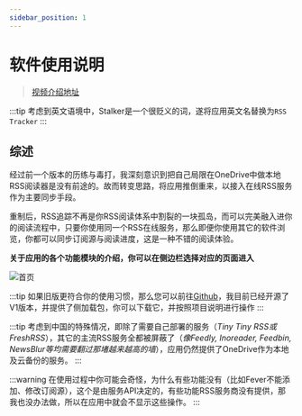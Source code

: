 ```yaml
---
sidebar_position: 1
---
```


# 软件使用说明

> [视频介绍地址](https://www.bilibili.com/video/BV1Lt4y1Q7Be)

:::tip
考虑到英文语境中，Stalker是一个很贬义的词，遂将应用英文名替换为`RSS Tracker`
:::

## 综述

经过前一个版本的历练与毒打，我深刻意识到把自己局限在OneDrive中做本地RSS阅读器是没有前途的。故而转变思路，将应用推倒重来，以接入在线RSS服务作为主要同步手段。

重制后，RSS追踪不再是你RSS阅读体系中割裂的一块孤岛，而可以完美融入进你的阅读流程中，只要你使用同一个RSS在线服务，那么即便你使用其它的软件浏览，你都可以同步订阅源与阅读进度，这是一种不错的阅读体验。

**关于应用的各个功能模块的介绍，你可以在侧边栏选择对应的页面进入**

![首页](/img/rss-stalker/home.png)

:::tip
如果旧版更符合你的使用习惯，那么您可以前往[Github](https://github.com/Richasy/RSS-Stalker-V1)，我目前已经开源了V1版本，并提供了侧加载包，你可以下载它，并按照项目说明进行操作
:::

:::tip
考虑到中国的特殊情况，即除了需要自己部署的服务（*Tiny Tiny RSS或FreshRSS*），其它的主流RSS服务全都被屏蔽了（*像Feedly, Inoreader, Feedbin, NewsBlur等均需要翻过那堵越来越高的墙*），应用仍然提供了OneDrive作为本地及云备份的服务。
:::

:::warning
在使用过程中你可能会奇怪，为什么有些功能没有（比如Fever不能添加、修改订阅源），这个是由服务API决定的，有些功能RSS服务商没有提供，那我也没办法做，所以在应用中就会不显示这些操作。
:::